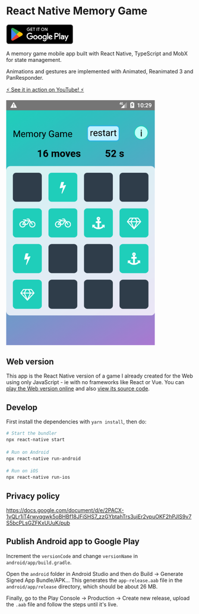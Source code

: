 # React Native Memory Game

<a href="https://play.google.com/store/apps/details?id=com.albertvila.memorygame"><img src="assets/GetItOnGooglePlay_Badge_Web_color_English.png" alt="Get it on Google Play" title="Download the app on Google Play" width="180px"></a>

A memory game mobile app built with React Native, TypeScript and MobX for state management.

Animations and gestures are implemented with Animated, Reanimated 3 and PanResponder.

<a href="https://www.youtube.com/watch?v=2ueXk3jBcOY">⚡️ See it in action on YouTube! ⚡️</a>

<a href="https://www.youtube.com/watch?v=2ueXk3jBcOY"><img src="assets/screenshot.webp" alt="Screenshot of the memory game" title="See it in action on YouTube!" width="400px"></a>

## Web version

This app is the React Native version of a game I already created for the Web using only JavaScript - ie with no frameworks like React or Vue. You can [play the Web version online](https://albert-javascript-udacity-memory-game.netlify.app) and also [view its source code](https://github.com/AlbertVilaCalvo/JavaScript-Udacity-Memory-Game).

## Develop

First install the dependencies with `yarn install`, then do:

```bash
# Start the bundler
npx react-native start

# Run on Android
npx react-native run-android

# Run on iOS
npx react-native run-ios
```

## Privacy policy

https://docs.google.com/document/d/e/2PACX-1vQLr1iT4rwvqgwk5oBHBf18JFiSHS7_zzGYbtahTrs3ujEr2vpuOKF2hPJlS9v7S5bcPLsGZFKxUUuK/pub

## Publish Android app to Google Play

Increment the `versionCode` and change `versionName` in `android/app/build.gradle`.

Open the `android` folder in Android Studio and then do Build → Generate Signed App Bundle/APK...
This generates the `app-release.aab` file in the `android/app/release` directory, which should
be about 26 MB.

Finally, go to the Play Console → Production → Create new release, upload the `.aab` file and
follow the steps until it's live.
